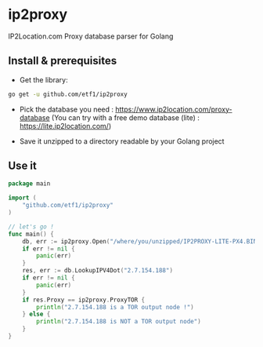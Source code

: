 # ip2proxy

IP2Location.com Proxy database parser for Golang

## Install & prerequisites

* Get the library:
```sh
go get -u github.com/etf1/ip2proxy
```
* Pick the database you need : https://www.ip2location.com/proxy-database
(You can try with a free demo database (lite) : https://lite.ip2location.com/)

* Save it unzipped to a directory readable by your Golang project

## Use it

```go
package main

import (
	"github.com/etf1/ip2proxy"
)

// let's go !
func main() {
	db, err := ip2proxy.Open("/where/you/unzipped/IP2PROXY-LITE-PX4.BIN")
	if err != nil {
		panic(err)
	}
	res, err := db.LookupIPV4Dot("2.7.154.188")
	if err != nil {
		panic(err)
	}
	if res.Proxy == ip2proxy.ProxyTOR {
		println("2.7.154.188 is a TOR output node !")
	} else {
	    println("2.7.154.188 is NOT a TOR output node")	
	}
}
```

